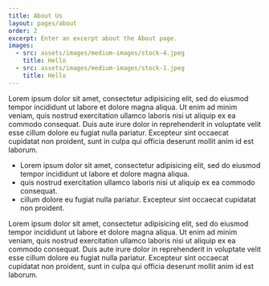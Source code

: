 ```yaml
---
title: About Us
layout: pages/about
order: 2
excerpt: Enter an excerpt about the About page.
images:
  - src: assets/images/medium-images/stock-4.jpeg
    title: Hello
  - src: assets/images/medium-images/stock-1.jpeg
    title: Hello
---
```


Lorem ipsum dolor sit amet, consectetur adipisicing elit, sed do eiusmod tempor incididunt ut labore et dolore magna aliqua. Ut enim ad minim veniam, quis nostrud exercitation ullamco laboris nisi ut aliquip ex ea commodo consequat. Duis aute irure dolor in reprehenderit in voluptate velit esse cillum dolore eu fugiat nulla pariatur. Excepteur sint occaecat cupidatat non proident, sunt in culpa qui officia deserunt mollit anim id est laborum.

* Lorem ipsum dolor sit amet, consectetur adipisicing elit, sed do eiusmod tempor incididunt ut labore et dolore magna aliqua.
* quis nostrud exercitation ullamco laboris nisi ut aliquip ex ea commodo consequat.
* cillum dolore eu fugiat nulla pariatur. Excepteur sint occaecat cupidatat non proident.

Lorem ipsum dolor sit amet, consectetur adipisicing elit, sed do eiusmod tempor incididunt ut labore et dolore magna aliqua. Ut enim ad minim veniam, quis nostrud exercitation ullamco laboris nisi ut aliquip ex ea commodo consequat. Duis aute irure dolor in reprehenderit in voluptate velit esse cillum dolore eu fugiat nulla pariatur. Excepteur sint occaecat cupidatat non proident, sunt in culpa qui officia deserunt mollit anim id est laborum.
